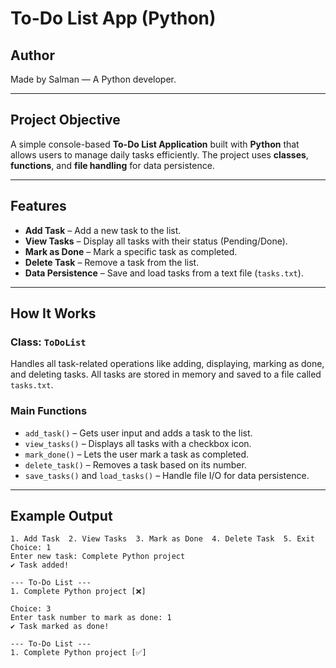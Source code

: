 
#  To-Do List App (Python)



## Author
Made by Salman — A Python developer.


---


##  Project Objective
A simple console-based **To-Do List Application** built with **Python** that allows users to manage daily tasks efficiently. The project uses **classes**, **functions**, and **file handling** for data persistence.

---

##  Features

- **Add Task** – Add a new task to the list.
- **View Tasks** – Display all tasks with their status (Pending/Done).
- **Mark as Done** – Mark a specific task as completed.
- **Delete Task** – Remove a task from the list.
- **Data Persistence** – Save and load tasks from a text file (`tasks.txt`).

---

##  How It Works

###  Class: `ToDoList`

Handles all task-related operations like adding, displaying, marking as done, and deleting tasks. All tasks are stored in memory and saved to a file called `tasks.txt`.

###  Main Functions

- `add_task()` – Gets user input and adds a task to the list.
- `view_tasks()` – Displays all tasks with a checkbox icon.
- `mark_done()` – Lets the user mark a task as completed.
- `delete_task()` – Removes a task based on its number.
- `save_tasks()` and `load_tasks()` – Handle file I/O for data persistence.

---

##  Example Output

```plaintext
1. Add Task  2. View Tasks  3. Mark as Done  4. Delete Task  5. Exit
Choice: 1
Enter new task: Complete Python project
✔ Task added!

--- To-Do List ---
1. Complete Python project [❌]

Choice: 3
Enter task number to mark as done: 1
✔ Task marked as done!

--- To-Do List ---
1. Complete Python project [✅]


